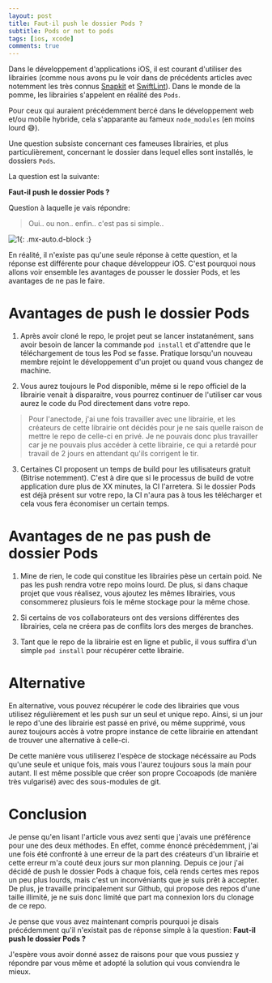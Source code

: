 ```yaml
---
layout: post
title: Faut-il push le dossier Pods ?
subtitle: Pods or not to pods
tags: [ios, xcode]
comments: true
---
```


Dans le développement d'applications iOS, il est courant d'utiliser des librairies (comme nous avons pu le voir dans de précédents articles avec notemment les très connus [Snapkit](https://github.com/SnapKit/SnapKit) et [SwiftLint](https://github.com/realm/SwiftLint)). Dans le monde de la pomme, les librairies s'appelent en réalité des `Pods`.

Pour ceux qui auraient précédemment bercé dans le développement web et/ou mobile hybride, cela s'apparante au fameux `node_modules` (en moins lourd 😅).

Une question subsiste concernant ces fameuses librairies, et plus particulièrement, concernant le dossier dans lequel elles sont installés, le dossiers `Pods`.

La question est la suivante:

**Faut-il push le dossier Pods ?**

Question à laquelle je vais répondre:

> Oui.. ou non.. enfin.. c'est pas si simple..


![1](https://raw.githubusercontent.com/sonnyfournier/blog/master/assets/img/pods-or-not-pods/1.jpg){: .mx-auto.d-block :}


En réalité, il n'existe pas qu'une seule réponse à cette question, et la réponse est différente pour chaque développeur iOS. C'est pourquoi nous allons voir ensemble les avantages de pousser le dossier Pods, et les avantages de ne pas le faire.


# Avantages de push le dossier Pods

1. Après avoir cloné le repo, le projet peut se lancer instatanément, sans avoir besoin de lancer la commande `pod install` et d'attendre que le téléchargement de tous les Pod se fasse. Pratique lorsqu'un nouveau membre rejoint le développement d'un projet ou quand vous changez de machine.

2. Vous aurez toujours le Pod disponible, même si le repo officiel de la librairie venait à disparaitre, vous pourrez continuer de l'utiliser car vous aurez le code du Pod directement dans votre repo.

> Pour l'anectode, j'ai une fois travailler avec une librairie, et les créateurs de cette librairie ont décidés pour je ne sais quelle raison de mettre le repo de celle-ci en privé. Je ne pouvais donc plus travailler car je ne pouvais plus accéder à cette librairie, ce qui a retardé pour travail de 2 jours en attendant qu'ils corrigent le tir.

3. Certaines CI proposent un temps de build pour les utilisateurs gratuit (Bitrise notemment). C'est à dire que si le processus de build de votre application dure plus de XX minutes, la CI l'arretera. Si le dossier Pods est déjà présent sur votre repo, la CI n'aura pas à tous les télécharger et cela vous fera économiser un certain temps.


# Avantages de ne pas push de dossier Pods

1. Mine de rien, le code qui constitue les librairies pèse un certain poid. Ne pas les push rendra votre repo moins lourd. De plus, si dans chaque projet que vous réalisez, vous ajoutez les mêmes librairies, vous consommerez plusieurs fois le même stockage pour la même chose.

2. Si certains de vos collaborateurs ont des versions différentes des librairies, cela ne créera pas de conflits lors des merges de branches.

3. Tant que le repo de la librairie est en ligne et public, il vous suffira d'un simple `pod install` pour récupérer cette librairie.


# Alternative

En alternative, vous pouvez récupérer le code des librairies que vous utilisez régulièrement et les push sur un seul et unique repo. Ainsi, si un jour le repo d'une des librairie est passé en privé, ou même supprimé, vous aurez toujours accès à votre propre instance de cette librairie en attendant de trouver une alternative à celle-ci.

De cette manière vous utiliserez l'espèce de stockage nécéssaire au Pods qu'une seule et unique fois, mais vous l'aurez toujours sous la main pour autant. Il est même possible que créer son propre Cocoapods (de manière très vulgarisé) avec des sous-modules de git.


# Conclusion

Je pense qu'en lisant l'article vous avez senti que j'avais une préférence pour une des deux méthodes.
En effet, comme énoncé précédemment, j'ai une fois été confronté à une erreur de la part des créateurs d'un librairie et cette erreur m'a couté deux jours sur mon planning. Depuis ce jour j'ai décidé de push le dossier Pods à chaque fois, celà rends certes mes repos un peu plus lourds, mais c'est un inconvéniants que je suis prêt à accepter. De plus, je travaille principalement sur Github, qui propose des repos d'une taille illimité, je ne suis donc limité que part ma connexion lors du clonage de ce repo.

Je pense que vous avez maintenant compris pourquoi je disais précédemment qu'il n'existait pas de réponse simple à la question: **Faut-il push le dossier Pods ?**

J'espère vous avoir donné assez de raisons pour que vous pussiez y répondre par vous même et adopté la solution qui vous conviendra le mieux.